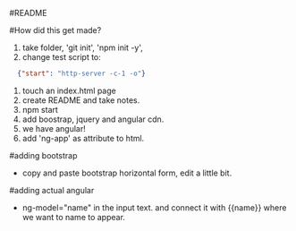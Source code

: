 #README

#How did this get made?

1. take folder, 'git init', 'npm init -y',
1. change test script to:
  ```json
    {"start": "http-server -c-1 -o"}
  ```
1. touch an index.html page
1. create README and take notes.
1. npm start
1. add boostrap, jquery and angular cdn.
1. we have angular!
1. add 'ng-app' as attribute to html.

#adding bootstrap
* copy and paste bootstrap horizontal form, edit a little bit.

#adding actual angular
* ng-model="name" in the input text. and connect it with {{name}} where we want to name to appear.
